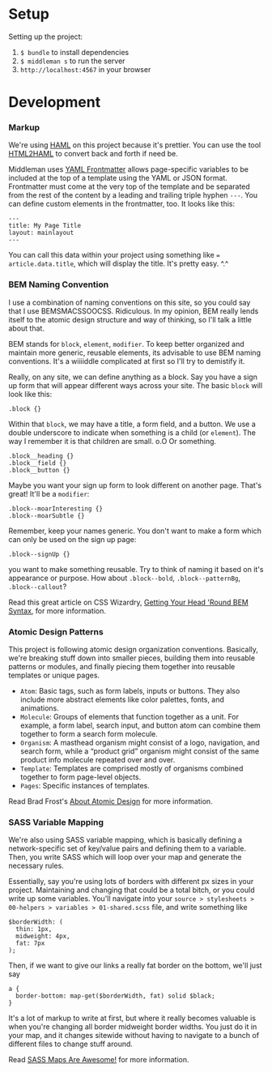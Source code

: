 # Setup

Setting up the project:

1. `$ bundle` to install dependencies
2. `$ middleman s` to run the server
3. `http://localhost:4567` in your browser

# Development

### Markup

We're using [HAML](http://haml.info/) on this project because it's prettier. You can use the tool [HTML2HAML](http://htmltohaml.com/) to convert back and forth if need be.

Middleman uses [YAML Frontmatter](https://middlemanapp.com/basics/frontmatter/) allows page-specific variables to be included at the top of a template using the YAML or JSON format. Frontmatter must come at the very top of the template and be separated from the rest of the content by a leading and trailing triple hyphen `---`. You can define custom elements in the frontmatter, too. It looks like this:

```
---
title: My Page Title
layout: mainlayout
---
```

You can call this data within your project using something like `= article.data.title`, which will display the title. It's pretty easy. ^.^

### BEM Naming Convention

I use a combination of naming conventions on this site, so you could say that I use BEMSMACSSOOCSS. Ridiculous. In my opinion, BEM really lends itself to the atomic design structure and way of thinking, so I'll talk a little about that.

BEM stands for `block`, `element`, `modifier`. To keep better organized and maintain more generic, reusable elements, its advisable to use BEM naming conventions. It's a wiiiiddle complicated at first so I'll try to demistify it.

Really, on any site, we can define anything as a block. Say you have a sign up form that will appear different ways across your site. The basic `block` will look like this:

```
.block {}
```

Within that `block`, we may have a title, a form field, and a button. We use a double underscore to indicate when something is a child (or `element`). The way I remember it is that children are small. o.O Or something.

```
.block__heading {}
.block__field {}
.block__button {}
```

Maybe you want your sign up form to look different on another page. That's great! It'll be a `modifier`:

```
.block--moarInteresting {}
.block--moarSubtle {}
```

Remember, keep your names generic. You don't want to make a form which can only be used on the sign up page:

```
.block--signUp {}
```

you want to make something reusable. Try to think of naming it based on it's appearance or purpose. How about `.block--bold`, `.block--patternBg`, `.block--callout`?

Read this great article on CSS Wizardry, [Getting Your Head 'Round BEM Syntax](http://csswizardry.com/2013/01/mindbemding-getting-your-head-round-bem-syntax/), for more information.

### Atomic Design Patterns

This project is following atomic design organization conventions. Basically, we're breaking stuff down into smaller pieces, building them into reusable patterns or modules, and finally piecing them together into reusable templates or unique pages.

- `Atom`: Basic tags, such as form labels, inputs or buttons. They also include more abstract elements like color palettes, fonts, and animations.
- `Molecule`: Groups of elements that function together as a unit. For example, a form label, search input, and button atom can combine them together to form a search form molecule.
- `Organism`: A masthead organism might consist of a logo, navigation, and search form, while a “product grid” organism might consist of the same product info molecule repeated over and over.
- `Template`: Templates are comprised mostly of organisms combined together to form page-level objects.
- `Pages`: Specific instances of templates.

Read Brad Frost's [About Atomic Design](http://patternlab.io/about.html) for more information.

### SASS Variable Mapping

We're also using SASS variable mapping, which is basically defining a network-specific set of key/value pairs and defining them to a variable. Then, you write SASS which will loop over your map and generate the necessary rules.

Essentially, say you're using lots of borders with different px sizes in your project. Maintaining and changing that could be a total bitch, or you could write up some variables. You'll navigate into your `source > stylesheets > 00-helpers > variables > 01-shared.scss` file, and write something like

```
$borderWidth: (
  thin: 1px,
  midweight: 4px,
  fat: 7px
);
```

Then, if we want to give our links a really fat border on the bottom, we'll just say

```
a {
  border-bottom: map-get($borderWidth, fat) solid $black;
}
```

It's a lot of markup to write at first, but where it really becomes valuable is when you're changing all border midweight border widths. You just do it in your map, and it changes sitewide without having to navigate to a bunch of different files to change stuff around.

Read [SASS Maps Are Awesome!](http://viget.com/extend/sass-maps-are-awesome) for more information.
